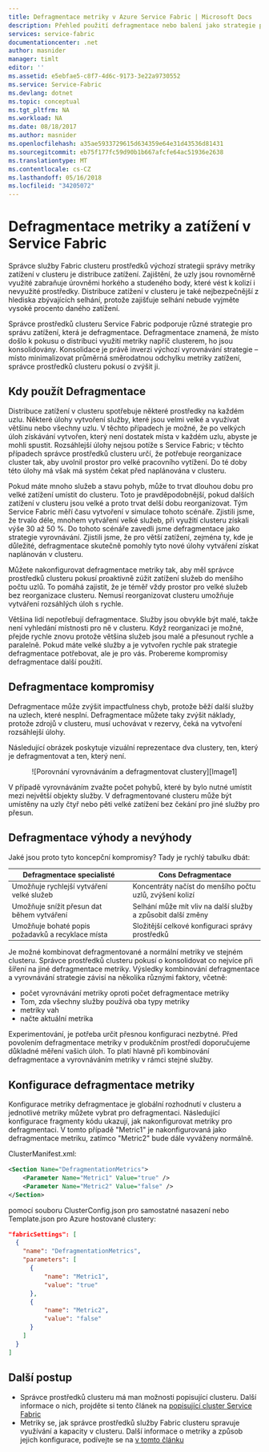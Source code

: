 ```yaml
---
title: Defragmentace metriky v Azure Service Fabric | Microsoft Docs
description: Přehled použití defragmentace nebo balení jako strategie pro metriky v Service Fabric
services: service-fabric
documentationcenter: .net
author: masnider
manager: timlt
editor: ''
ms.assetid: e5ebfae5-c8f7-4d6c-9173-3e22a9730552
ms.service: Service-Fabric
ms.devlang: dotnet
ms.topic: conceptual
ms.tgt_pltfrm: NA
ms.workload: NA
ms.date: 08/18/2017
ms.author: masnider
ms.openlocfilehash: a35ae5933729615d634359e64e31d43536d81431
ms.sourcegitcommit: eb75f177fc59d90b1b667afcfe64ac51936e2638
ms.translationtype: MT
ms.contentlocale: cs-CZ
ms.lasthandoff: 05/16/2018
ms.locfileid: "34205072"
---
```

# <a name="defragmentation-of-metrics-and-load-in-service-fabric"></a>Defragmentace metriky a zatížení v Service Fabric
Správce služby Fabric clusteru prostředků výchozí strategii správy metriky zatížení v clusteru je distribuce zatížení. Zajištění, že uzly jsou rovnoměrně využité zabraňuje úrovněmi horkého a studeného body, které vést k kolizí i nevyužité prostředky. Distribuce zatížení v clusteru je také nejbezpečnější z hlediska zbývajících selhání, protože zajišťuje selhání nebude vyjměte vysoké procento daného zatížení. 

Správce prostředků clusteru Service Fabric podporuje různé strategie pro správu zatížení, která je defragmentace. Defragmentace znamená, že místo došlo k pokusu o distribuci využití metriky napříč clusterem, ho jsou konsolidovány. Konsolidace je právě inverzi výchozí vyrovnávání strategie – místo minimalizovat průměrná směrodatnou odchylku metriky zatížení, správce prostředků clusteru pokusí o zvýšit ji.

## <a name="when-to-use-defragmentation"></a>Kdy použít Defragmentace
Distribuce zatížení v clusteru spotřebuje některé prostředky na každém uzlu. Některé úlohy vytvoření služby, které jsou velmi velké a využívat většinu nebo všechny uzlu. V těchto případech je možné, že po velkých úloh získávání vytvořen, který není dostatek místa v každém uzlu, abyste je mohli spustit. Rozsáhlejší úlohy nejsou potíže s Service Fabric; v těchto případech správce prostředků clusteru určí, že potřebuje reorganizace cluster tak, aby uvolnil prostor pro velké pracovního vytížení. Do té doby této úlohy má však má systém čekat před naplánována v clusteru.

Pokud máte mnoho služeb a stavu pohyb, může to trvat dlouhou dobu pro velké zatížení umístit do clusteru. Toto je pravděpodobnější, pokud dalších zatížení v clusteru jsou velké a proto trvat delší dobu reorganizovat. Tým Service Fabric měří času vytvoření v simulace tohoto scénáře. Zjistili jsme, že trvalo déle, mnohem vytváření velké služeb, při využití clusteru získali výše 30 až 50 %. Do tohoto scénáře zavedli jsme defragmentace jako strategie vyrovnávání. Zjistili jsme, že pro větší zatížení, zejména ty, kde je důležité, defragmentace skutečně pomohly tyto nové úlohy vytváření získat naplánován v clusteru.

Můžete nakonfigurovat defragmentace metriky tak, aby měl správce prostředků clusteru pokusí proaktivně zúžit zatížení služeb do menšího počtu uzlů. To pomáhá zajistit, že je téměř vždy prostor pro velké služeb bez reorganizace clusteru. Nemusí reorganizovat clusteru umožňuje vytváření rozsáhlých úloh s rychle.

Většina lidí nepotřebují defragmentace. Služby jsou obvykle být malé, takže není vyhledání místnosti pro ně v clusteru. Když reorganizaci je možné, přejde rychle znovu protože většina služeb jsou malé a přesunout rychle a paralelně. Pokud máte velké služby a je vytvořen rychle pak strategie defragmentace potřebovat, ale je pro vás. Probereme kompromisy defragmentace další použití. 

## <a name="defragmentation-tradeoffs"></a>Defragmentace kompromisy
Defragmentace může zvýšit impactfulness chyb, protože běží další služby na uzlech, které nesplní. Defragmentace můžete taky zvýšit náklady, protože zdrojů v clusteru, musí uchovávat v rezervy, čeká na vytvoření rozsáhlejší úlohy.

Následující obrázek poskytuje vizuální reprezentace dva clustery, ten, který je defragmentovat a ten, který není. 

<center>
![Porovnání vyrovnáváním a defragmentovat clustery][Image1]
</center>

V případě vyrovnáváním zvažte počet pohybů, které by bylo nutné umístit mezi největší objekty služby. V defragmentované clusteru může být umístěny na uzly čtyř nebo pěti velké zatížení bez čekání pro jiné služby pro přesun.

## <a name="defragmentation-pros-and-cons"></a>Defragmentace výhody a nevýhody
Jaké jsou proto tyto koncepční kompromisy? Tady je rychlý tabulku dbát:

| Defragmentace specialisté | Cons Defragmentace |
| --- | --- |
| Umožňuje rychlejší vytváření velké služeb |Koncentráty načíst do menšího počtu uzlů, zvýšení kolizí |
| Umožňuje snížit přesun dat během vytváření |Selhání může mít vliv na další služby a způsobit další změny |
| Umožňuje bohaté popis požadavků a recyklace místa |Složitější celkové konfiguraci správy prostředků |

Je možné kombinovat defragmentované a normální metriky ve stejném clusteru. Správce prostředků clusteru pokusí o konsolidovat co nejvíce při šíření na jiné defragmentace metriky. Výsledky kombinování defragmentace a vyrovnávání strategie závisí na několika různými faktory, včetně:
  - počet vyrovnávání metriky oproti počet defragmentace metriky
  - Tom, zda všechny služby používá oba typy metriky 
  - metriky vah
  - načte aktuální metrika
  
Experimentování, je potřeba určit přesnou konfiguraci nezbytné. Před povolením defragmentace metriky v produkčním prostředí doporučujeme důkladné měření vašich úloh. To platí hlavně při kombinování defragmentace a vyrovnáváním metriky v rámci stejné služby. 

## <a name="configuring-defragmentation-metrics"></a>Konfigurace defragmentace metriky
Konfigurace metriky defragmentace je globální rozhodnutí v clusteru a jednotlivé metriky můžete vybrat pro defragmentaci. Následující konfigurace fragmenty kódu ukazují, jak nakonfigurovat metriky pro defragmentaci. V tomto případě "Metric1" je nakonfigurovaná jako defragmentace metriku, zatímco "Metric2" bude dále vyváženy normálně. 

ClusterManifest.xml:

```xml
<Section Name="DefragmentationMetrics">
    <Parameter Name="Metric1" Value="true" />
    <Parameter Name="Metric2" Value="false" />
</Section>
```

pomocí souboru ClusterConfig.json pro samostatné nasazení nebo Template.json pro Azure hostované clustery:

```json
"fabricSettings": [
  {
    "name": "DefragmentationMetrics",
    "parameters": [
      {
          "name": "Metric1",
          "value": "true"
      },
      {
          "name": "Metric2",
          "value": "false"
      }
    ]
  }
]
```


## <a name="next-steps"></a>Další postup
- Správce prostředků clusteru má man možnosti popisující clusteru. Další informace o nich, projděte si tento článek na [popisující cluster Service Fabric](service-fabric-cluster-resource-manager-cluster-description.md)
- Metriky se, jak správce prostředků služby Fabric clusteru spravuje využívání a kapacity v clusteru. Další informace o metriky a způsob jejich konfigurace, podívejte se na [v tomto článku](service-fabric-cluster-resource-manager-metrics.md)

[Image1]:./media/service-fabric-cluster-resource-manager-defragmentation-metrics/balancing-defrag-compared.png
